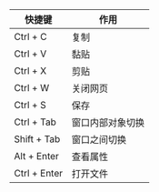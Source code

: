 |快捷键|作用|
|-----|-----|
|Ctrl + C|复制|
|Ctrl + V|黏贴|
|Ctrl + X|剪贴|
|Ctrl + W|关闭网页|
|Ctrl + S|保存|
|Ctrl + Tab|窗口内部对象切换|
|Shift + Tab|窗口之间切换|
|Alt + Enter|查看属性|
|Ctrl + Enter|打开文件|
